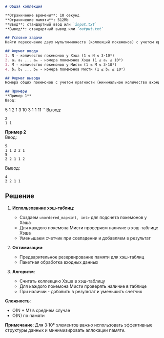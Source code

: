 ```markdown
# Общая коллекция

**Ограничение времени**: 10 секунд  
**Ограничение памяти**: 512Mb  
**Ввод**: стандартный ввод или `input.txt`  
**Вывод**: стандартный вывод или `output.txt`

## Условие задачи
Найти пересечение двух мультимножеств (коллекций покемонов) с учетом кратности.

## Формат ввода
1. N - количество покемонов у Хэша (1 ≤ N ≤ 3·10⁶)
2. a₁ a₂ ... aₙ - номера покемонов Хэша (1 ≤ aᵢ ≤ 10⁹)
3. M - количество покемонов у Мисти (1 ≤ M ≤ 3·10⁶)
4. b₁ b₂ ... bₘ - номера покемонов Мисти (1 ≤ bᵢ ≤ 10⁹)

## Формат вывода
Номера общих покемонов с учетом кратности (минимальное количество вхождений в обеих коллекциях)

## Примеры
**Пример 1**  
Ввод:  
```
5
1 2 1 3 10
3
1 1 11
``
Вывод:  
```
2
1 1
```

**Пример 2**  
Ввод:  
```
5
1 1 2 2 1
5
2 2 1 1 2
```  
Вывод:  
```
4
2 2 1 1
```

## Решение
1. **Использование хэш-таблиц**:
   - Создаем `unordered_map<int, int>` для подсчета покемонов у Хэша
   - Для каждого покемона Мисти проверяем наличие в хэш-таблице Хэша
   - Уменьшаем счетчик при совпадении и добавляем в результат

2. **Оптимизации**:
   - Предварительное резервирование памяти для хэш-таблиц
   - Пакетная обработка входных данных

3. **Алгоритм**:
   - Считать коллекцию Хэша в хэш-таблицу
   - Для каждого покемона Мисти проверять наличие в таблице
   - При наличии - добавить в результат и уменьшить счетчик

**Сложность**:
- O(N + M) в среднем случае
- O(N) по памяти

**Примечание**: Для 3·10⁶ элементов важно использовать эффективные структуры данных и минимизировать аллокации памяти.